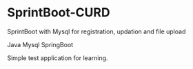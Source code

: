 # SprintBoot-CURD
SprintBoot with Mysql for registration, updation and file upload

Java
Mysql
SpringBoot

Simple test application for learning.
